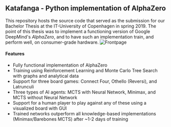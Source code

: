 ## Katafanga - Python implementation of AlphaZero
This repository hosts the source code that served as the submission for our Bachelor Thesis at the IT-University of Copenhagen
in spring 2019. The point of this thesis was to implement a functioning version of Google DeepMind's *AlphaZero*, and to
have such an implementation train, and perform well, on consumer-grade hardware.
![Frontpage](http://mhooge.com/katafanga.png)

#### Features
- Fully functional implementation of AlphaZero
- Training using Reinforcement Learning and Monte Carlo Tree Search with graphs and analytical data
- Support for three board games: Connect Four, Othello (Reversi), and Latrunculi
- Three types of AI agents: MCTS with Neural Network, Minimax, and MCTS without Neural Network
- Support for a human player to play against any of these using a visualized board with GUI
- Trained networks outperform all knowledge-based implementations (Minimax/Barebones MCTS) after ~1-2 days of training
